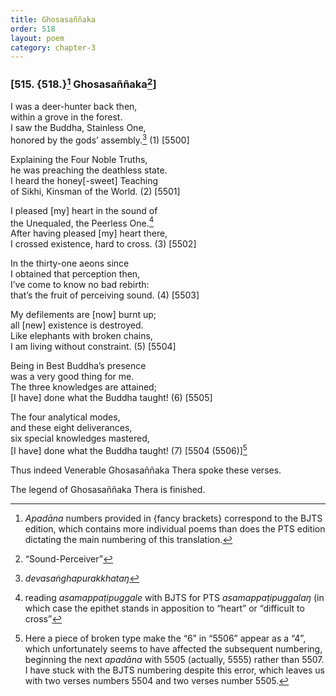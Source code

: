 ```yaml
---
title: Ghosasaññaka
order: 518
layout: poem
category: chapter-3
---
```


### \[515. {518.}[^1] Ghosasaññaka[^2]\]

I was a deer-hunter back then,  
within a grove in the forest.  
I saw the Buddha, Stainless One,  
honored by the gods’ assembly.[^3] (1) \[5500\]

Explaining the Four Noble Truths,  
he was preaching the deathless state.  
I heard the honey\[-sweet\] Teaching  
of Sikhi, Kinsman of the World. (2) \[5501\]

I pleased \[my\] heart in the sound of  
the Unequaled, the Peerless One.[^4]  
After having pleased \[my\] heart there,  
I crossed existence, hard to cross. (3) \[5502\]

In the thirty-one aeons since  
I obtained that perception then,  
I’ve come to know no bad rebirth:  
that’s the fruit of perceiving sound. (4) \[5503\]

My defilements are \[now\] burnt up;  
all \[new\] existence is destroyed.  
Like elephants with broken chains,  
I am living without constraint. (5) \[5504\]

Being in Best Buddha’s presence  
was a very good thing for me.  
The three knowledges are attained;  
\[I have\] done what the Buddha taught! (6) \[5505\]

The four analytical modes,  
and these eight deliverances,  
six special knowledges mastered,  
\[I have\] done what the Buddha taught! (7) \[5504 (5506)\][^5]

Thus indeed Venerable Ghosasaññaka Thera spoke these verses.

The legend of Ghosasaññaka Thera is finished.

[^1]: *Apadāna* numbers provided in {fancy brackets} correspond to the BJTS edition, which contains more individual poems than does the PTS edition dictating the main numbering of this translation.

[^2]: “Sound-Perceiver”

[^3]: *devasaṅghapurakkhataŋ*

[^4]: reading *asamappaṭipuggale* with BJTS for PTS *asamappaṭipuggalaŋ* (in which case the epithet stands in apposition to “heart” or “difficult to cross”

[^5]: Here a piece of broken type make the “6” in “5506” appear as a “4”, which unfortunately seems to have affected the subsequent numbering, beginning the next *apadāna* with 5505 (actually, 5555) rather than 5507. I have stuck with the BJTS numbering despite this error, which leaves us with two verses numbers 5504 and two verses number 5505.
